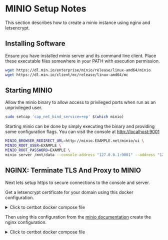 # MINIO Setup Notes

This section describes how to create a minio instance using nginx and letsencrypt.

## Installing Software

Ensure you have installed minio server and its command line client.
Place these executable files somewhere in your PATH with execution permission.

```bash
wget https://dl.min.io/enterprise/minio/release/linux-amd64/minio
wget https://dl.min.io/client/mc/release/linux-amd64/mc
```

## Starting MINIO

Allow the minio binary to allow access to privileged ports when run as an unprivileged user.

```bash
sudo setcap 'cap_net_bind_service=+ep' $(which minio)
```

Starting minio can be done by simply executing the binary and providing some configuration flags.
You can visit the console at [ http://localhost:9001 ](http://localhost:9001)

```bash
MINIO_BROWSER_REDIRECT_URL=http://minio.EXAMPLE.net/minio/ui \
MINIO_ROOT_USER=EXAMPLE \
MINIO_ROOT_PASSWORD=EXAMPLE \
minio server /mnt/data --console-address "127.0.0.1:9001" --address "127.0.0.1:9000" \
```

## NGINX: Terminate TLS And Proxy to MINIO

Next lets setup https to secure connections to the console and server.

Get a letsencrypt certificate for your domain using this docker configuration.

<details>
<summary>Click to certbot docker compose file</summary>

Running `docker-compose up` is sufficient and will write certificates to `/etc/letsencrypt`.

Make sure you are updating `--email` and `-d` to set up your email and domain respectively.

```yaml
version: '3'

services:
  certbot:
    image: certbot/certbot
    container_name: certbot
    volumes:
      - /etc/certs:/etc/letsencrypt
    command: certonly --standalone --agree-tos --non-interactive --email my_email@domain.com -d minio.EXAMPLE.net
    ports:
      - '80:80'
      - '443:443'
```

</details>

Then using this configuration from the
[minio documentation](https://min.io/docs/minio/linux/integrations/setup-nginx-proxy-with-minio.html)
create the nginx configuration.

<details>
<summary>Click to certbot docker compose file</summary>

Update the `server_name` for your domain, and review the `ssl_certificate` and `ssl_certificate_key`
are pointing to the correct locations.

```nginx
upstream minio_server {
    server 127.0.0.1:9000;
}

upstream minio_console {
    server 127.0.0.1:9001;
}


server {
  listen 443 ssl;
  server_name  minio.EXAMPLE.net;
  ssl_certificate /etc/letsencrypt/live/minio.EXAMPLE.net/fullchain.pem;  # Path to fullchain.pem
  ssl_certificate_key /etc/letsencrypt/live/minio.EXAMPLE.net/privkey.pem;  # Path to privkey.pem
  ssl_protocols TLSv1.2 TLSv1.3;
  ssl_ciphers HIGH:!aNULL:!MD5;

   # Allow special characters in headers
   ignore_invalid_headers off;
   # Allow any size file to be uploaded.
   # Set to a value such as 1000m; to restrict file size to a specific value
   client_max_body_size 0;
   # Disable buffering
   proxy_buffering off;
   proxy_request_buffering off;

   location / {
      proxy_set_header Host $http_host;
      proxy_set_header X-Real-IP $remote_addr;
      proxy_set_header X-Forwarded-For $proxy_add_x_forwarded_for;
      proxy_set_header X-Forwarded-Proto $scheme;

      proxy_connect_timeout 300;
      # Default is HTTP/1, keepalive is only enabled in HTTP/1.1
      proxy_http_version 1.1;
      proxy_set_header Connection "";
      chunked_transfer_encoding off;

      proxy_pass http://minio_server; # This uses the upstream directive definition to load balance
   }

   location /minio/ui/ {
      rewrite ^/minio/ui/(.*) /$1 break;
      proxy_set_header Host $http_host;
      proxy_set_header X-Real-IP $remote_addr;
      proxy_set_header X-Forwarded-For $proxy_add_x_forwarded_for;
      proxy_set_header X-Forwarded-Proto $scheme;
      proxy_set_header X-NginX-Proxy true;

      # This is necessary to pass the correct IP to be hashed
      real_ip_header X-Real-IP;

      proxy_connect_timeout 300;

      # To support websockets in MinIO versions released after January 2023
      proxy_http_version 1.1;
      proxy_set_header Upgrade $http_upgrade;
      proxy_set_header Connection "upgrade";
      # Some environments may encounter CORS errors (Kubernetes + Nginx Ingress)
      # Uncomment the following line to set the Origin request to an empty string
      # proxy_set_header Origin '';

      chunked_transfer_encoding off;

      proxy_pass http://minio_console; # This uses the upstream directive definition to load balance
   }
}
```

</details>
